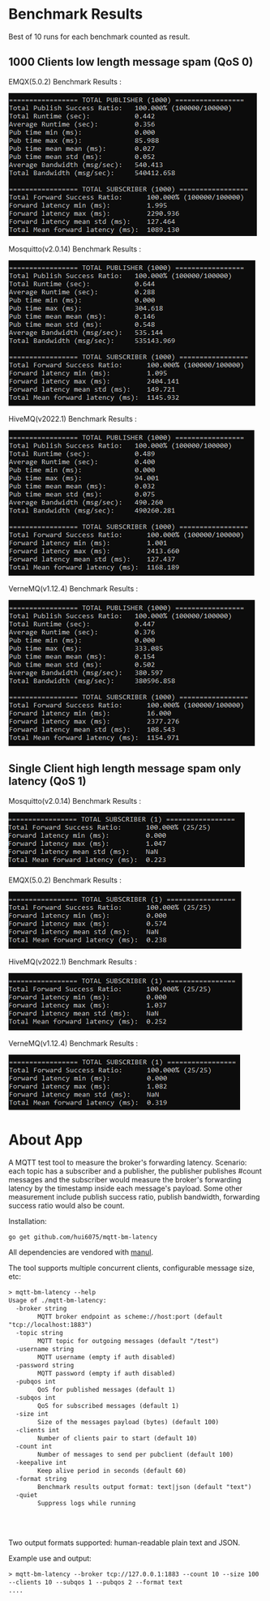 # Benchmark Results 

Best of 10 runs for each benchmark counted as result.

## 1000 Clients low length message spam (QoS 0)
EMQX(5.0.2) Benchmark Results :
<p><img src="images/YZ7Sfq39ZEemq.png" /></p>

Mosquitto(v2.0.14) Benchmark Results :
<p><img src="images/x4DivNOTL7mosq.png" /></p>

HiveMQ(v2022.1) Benchmark Results :
<p><img src="images/o1HeqBxPvLhmq.png" /></p>

VerneMQ(v1.12.4) Benchmark Results :
<p><img src="images/gl2N90Up7k.png" /></p>

## Single Client high length message spam only latency (QoS 1)
Mosquitto(v2.0.14) Benchmark Results :
<p><img src="images/Ws8NWmh2tEmosq.png" /></p>

EMQX(5.0.2) Benchmark Results :
<p><img src="images/EaPdNfM1Yaemq.png" /></p>

HiveMQ(v2022.1) Benchmark Results :
<p><img src="images/p2NyScF8qdhmq.png" /></p>

VerneMQ(v1.12.4) Benchmark Results :
<p><img src="images/KIbqfCQpI2vmq.png" /></p>

# About App

A MQTT test tool to measure the broker's forwarding latency.
Scenario: each topic has a subscriber and a publisher, the publisher publishes #count messages and the subscriber would measure the broker's forwarding latency by the timestamp inside each message's payload.
Some other measurement include publish success ratio, publish bandwidth, forwarding success ratio would also be count.

Installation:

```
go get github.com/hui6075/mqtt-bm-latency
```

All dependencies are vendored with [manul](https://github.com/kovetskiy/manul).

The tool supports multiple concurrent clients, configurable message size, etc:
```
> mqtt-bm-latency --help
Usage of ./mqtt-bm-latency:
  -broker string
        MQTT broker endpoint as scheme://host:port (default "tcp://localhost:1883")
  -topic string
        MQTT topic for outgoing messages (default "/test")
  -username string
        MQTT username (empty if auth disabled)
  -password string
        MQTT password (empty if auth disabled)
  -pubqos int
        QoS for published messages (default 1)
  -subqos int
        QoS for subscribed messages (default 1)
  -size int
        Size of the messages payload (bytes) (default 100)
  -clients int
        Number of clients pair to start (default 10)
  -count int
        Number of messages to send per pubclient (default 100)
  -keepalive int
        Keep alive period in seconds (default 60)
  -format string
        Benchmark results output format: text|json (default "text")
  -quiet
        Suppress logs while running




```

Two output formats supported: human-readable plain text and JSON.

Example use and output:

```
> mqtt-bm-latency --broker tcp://127.0.0.1:1883 --count 10 --size 100 --clients 10 --subqos 1 --pubqos 2 --format text
....

```
